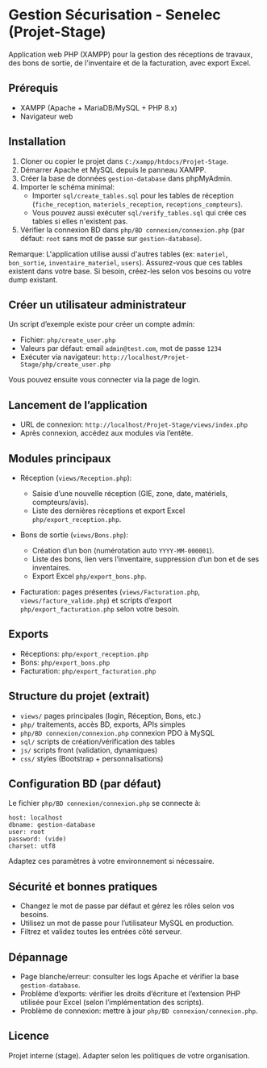 # Gestion Sécurisation - Senelec (Projet-Stage)

Application web PHP (XAMPP) pour la gestion des réceptions de travaux, des bons de sortie, de l'inventaire et de la facturation, avec export Excel.

## Prérequis
- XAMPP (Apache + MariaDB/MySQL + PHP 8.x)
- Navigateur web

## Installation
1) Cloner ou copier le projet dans `C:/xampp/htdocs/Projet-Stage`.
2) Démarrer Apache et MySQL depuis le panneau XAMPP.
3) Créer la base de données `gestion-database` dans phpMyAdmin.
4) Importer le schéma minimal:
   - Importer `sql/create_tables.sql` pour les tables de réception (`fiche_reception`, `materiels_reception`, `receptions_compteurs`).
   - Vous pouvez aussi exécuter `sql/verify_tables.sql` qui crée ces tables si elles n'existent pas.
5) Vérifier la connexion BD dans `php/BD connexion/connexion.php` (par défaut: `root` sans mot de passe sur `gestion-database`).

Remarque: L'application utilise aussi d'autres tables (ex: `materiel`, `bon_sortie`, `inventaire_materiel`, `users`). Assurez-vous que ces tables existent dans votre base. Si besoin, créez-les selon vos besoins ou votre dump existant.

## Créer un utilisateur administrateur
Un script d’exemple existe pour créer un compte admin:
- Fichier: `php/create_user.php`
- Valeurs par défaut: email `admin@test.com`, mot de passe `1234`
- Exécuter via navigateur: `http://localhost/Projet-Stage/php/create_user.php`

Vous pouvez ensuite vous connecter via la page de login.

## Lancement de l’application
- URL de connexion: `http://localhost/Projet-Stage/views/index.php`
- Après connexion, accédez aux modules via l’entête.

## Modules principaux
- Réception (`views/Reception.php`):
  - Saisie d’une nouvelle réception (GIE, zone, date, matériels, compteurs/avis).
  - Liste des dernières réceptions et export Excel `php/export_reception.php`.

- Bons de sortie (`views/Bons.php`):
  - Création d’un bon (numérotation auto `YYYY-MM-000001`).
  - Liste des bons, lien vers l’inventaire, suppression d’un bon et de ses inventaires.
  - Export Excel `php/export_bons.php`.

- Facturation: pages présentes (`views/Facturation.php`, `views/facture_valide.php`) et scripts d’export `php/export_facturation.php` selon votre besoin.

## Exports
- Réceptions: `php/export_reception.php`
- Bons: `php/export_bons.php`
- Facturation: `php/export_facturation.php`

## Structure du projet (extrait)
- `views/` pages principales (login, Réception, Bons, etc.)
- `php/` traitements, accès BD, exports, APIs simples
- `php/BD connexion/connexion.php` connexion PDO à MySQL
- `sql/` scripts de création/vérification des tables
- `js/` scripts front (validation, dynamiques)
- `css/` styles (Bootstrap + personnalisations)

## Configuration BD (par défaut)
Le fichier `php/BD connexion/connexion.php` se connecte à:
```
host: localhost
dbname: gestion-database
user: root
password: (vide)
charset: utf8
```
Adaptez ces paramètres à votre environnement si nécessaire.

## Sécurité et bonnes pratiques
- Changez le mot de passe par défaut et gérez les rôles selon vos besoins.
- Utilisez un mot de passe pour l’utilisateur MySQL en production.
- Filtrez et validez toutes les entrées côté serveur.

## Dépannage
- Page blanche/erreur: consulter les logs Apache et vérifier la base `gestion-database`.
- Problème d’exports: vérifier les droits d’écriture et l’extension PHP utilisée pour Excel (selon l’implémentation des scripts).
- Problème de connexion: mettre à jour `php/BD connexion/connexion.php`.

## Licence
Projet interne (stage). Adapter selon les politiques de votre organisation.

